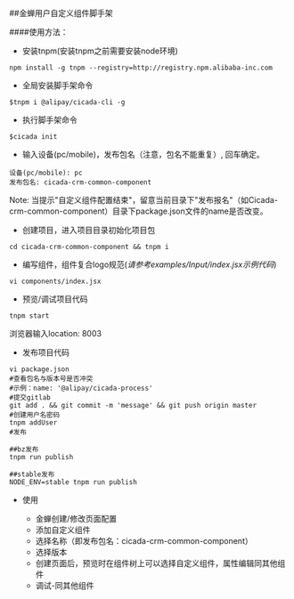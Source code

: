 ##金蝉用户自定义组件脚手架

####使用方法：
+ 安装tnpm(安装tnpm之前需要安装node环境)
```
npm install -g tnpm --registry=http://registry.npm.alibaba-inc.com
```

+ 全局安装脚手架命令
```
$tnpm i @alipay/cicada-cli -g
```
+ 执行脚手架命令
```
$cicada init
```
+ 输入设备(pc/mobile)，发布包名（注意，包名不能重复）, 回车确定。
```
设备(pc/mobile): pc
发布包名: cicada-crm-common-component
```
Note: 当提示"自定义组件配置结束"，留意当前目录下"发布报名"（如Cicada-crm-common-component）目录下package.json文件的name是否改变。

+ 创建项目，进入项目目录初始化项目包
```
cd cicada-crm-common-component && tnpm i
```
+ 编写组件，组件复合logo规范(*请参考examples/Input/index.jsx示例代码*)
```
vi components/index.jsx
```
+ 预览/调试项目代码
```
tnpm start
```
浏览器输入location: 8003

+ 发布项目代码
```
vi package.json
#查看包名与版本号是否冲突
#示例：name: '@alipay/cicada-process'
#提交gitlab
git add . && git commit -m 'message' && git push origin master
#创建用户名密码
tnpm addUser
#发布

##bz发布
tnpm run publish

##stable发布
NODE_ENV=stable tnpm run publish
```

+ 使用

    - 金蝉创建/修改页面配置
    - 添加自定义组件
    - 选择名称（即发布包名：cicada-crm-common-component）
    - 选择版本
    - 创建页面后，预览时在组件树上可以选择自定义组件，属性编辑同其他组件
    - 调试-同其他组件